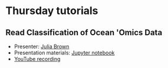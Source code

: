 # Thursday tutorials

## Read Classification of Ocean 'Omics Data

- Presenter: [Julia Brown](https://www.bigelow.org/about/people/julia.html)
- Presentation materials: [Jupyter notebook](OHW_omics_lesson.ipynb)
- [YouTube recording](https://youtu.be/2kp85Lb16GQ)
